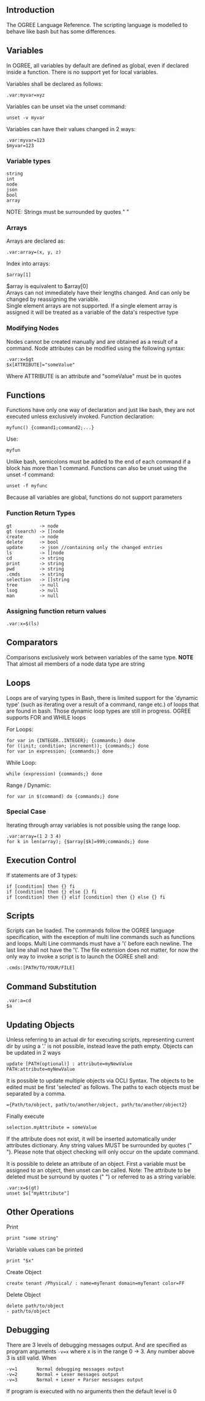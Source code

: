 Introduction
------------
The OGREE Language Reference. The scripting language is modelled to behave like bash but has some differences.


Variables 
------------
 In OGREE, all variables by default are defined as global, even if declared inside a function. There is no support yet for local variables.

 Variables shall be declared as follows:
 ```
 .var:myvar=xyz
 ```

 Variables can be unset via the unset command:
 ```
 unset -v myvar
 ```
 Variables can have their values changed in 2 ways:
 ```
 .var:myvar=123
 $myvar=123
 ```

 ### Variable types
 ```
 string
int 
node
json
bool
array
```
NOTE: Strings must be surrounded by quotes " "

### Arrays
Arrays are declared as:
```
.var:array=(x, y, z)
```
Index into arrays:
```
$array[1]
```
$array is equivalent to $array[0]   
Arrays can not immediately have their lengths changed. And can only be changed by reassigning the variable.   
Single element arrays are not supported. If a single element array is assigned it will be treated as a variable of the data's respective type

### Modifying Nodes
Nodes cannot be created manually and are obtained as a result of a command.
Node attributes can be modified using the following syntax:
```
.var:x=$gt
$x[ATTRIBUTE]="someValue"
```
Where ATTRIBUTE is an attribute and "someValue" must be in quotes


Functions
------------
Functions have only one way of declaration and just like bash, they are not executed unless exclusively invoked. 
Function declaration:
```
myfunc() {command1;command2;...}
```
Use:
```
myfun
```
Unlike bash, semicolons must be added to the end of each command if a block has more than 1 command. Functions can also be unset using the unset -f command:
```
unset -f myfunc
```
Because all variables are global, functions do not support parameters

### Function Return Types
```
gt          -> node
gt (search) -> []node
create      -> node
delete      -> bool
update      -> json //containing only the changed entries
ls          -> []node
cd          -> string
print       -> string
pwd         -> string
.cmds       -> string
selection   -> []string
tree        -> null
lsog        -> null
man         -> null
```

### Assigning function return values
```
.var:x=$(ls)
```

Comparators
------------
Comparisons exclusively work between variables of the same type. **NOTE**
That almost all members of a node data type are string

Loops
------------
Loops are of varying types in Bash, there is limited support for the 'dynamic type' (such as iterating over a result of a command, range etc.) of loops that are found in bash. Those dynamic loop types are still in progress. OGREE supports FOR and WHILE loops

For Loops:
```
for var in {INTEGER..INTEGER}; {commands;} done
for ((init; condition; increment)); {commands;} done
for var in expression; {commands;} done
```

While Loop:
```
while (expression) {commands;} done
```

Range / Dynamic:
```
for var in $(command) do {commands;} done
```

### Special Case
Iterating through array variables is not possible using the range loop.
```
.var:array=(1 2 3 4)
for k in len(array); {$array[$k]=999;commands;} done
```


Execution Control
------------
If statements are of 3 types:
```
if [condition] then {} fi
if [condition] then {} else {} fi
if [condition] then {} elif [condition] then {} else {} fi
```

Scripts
------------
Scripts can be loaded. The commands follow the OGREE language specification, with the exception of multi line commands such as functions and loops. Multi Line commands must have a '\\' before each newline. The last line shall not have the '\\'. The file extension does not matter, for now the only way to invoke a script is to launch the OGREE shell and:
```
.cmds:[PATH/TO/YOUR/FILE]
```


Command Substitution
------------
```
.var:a=cd
$a
```

Updating Objects
------------
Unless referring to an actual dir for executing scripts, representing current dir by using a '.' is not possible, instead leave the path empty. 
Objects can be updated in 2 ways
```
update [PATH(optional)] : attribute=myNewValue
PATH:attribute=myNewValue
```
It is possible to update multiple objects via OCLI Syntax. The objects to be edited must be first 'selected' as follows. The paths to each objects must be separated by a comma.
```
={Path/to/object, path/to/another/object, path/to/another/object2}
```
Finally execute
```
selection.myAttribute = someValue
```
If the attribute does not exist, it will be inserted automatically under attributes dictionary. Any string values MUST be surrounded by quotes (" "). Please note that object checking will only occur on the update command.

It is possible to delete an attribute of an object. First a variable must be assigned to an object, then unset can be called. Note: The attribute to be deleted must be surround by quotes (" ") or referred to as a string variable.
```
.var:x=$(gt)
unset $x["myAttribute"]
```

Other Operations
------------
Print
```
print "some string"
```
Variable values can be printed
```
print "$x" 
```
Create Object
```
create tenant /Physical/ : name=myTenant domain=myTenant color=FF
```
Delete Object
```
delete path/to/object
- path/to/object
```


Debugging
------------
There are 3 levels of debugging messages output. And are specified as program arguments ```-v=x``` where x is in the range 0 -> 3. Any number above 3 is still valid. When 
```
-v=1       Normal debugging messages output
-v=2       Normal + Lexer messages output
-v=3       Normal + Lexer + Parser messages output
```
If program is executed with no arguments then the default level is 0